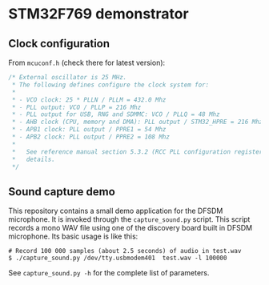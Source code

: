 # STM32F769 demonstrator

## Clock configuration

From `mcuconf.h` (check there for latest version):

```cpp
/* External oscillator is 25 MHz.
 * The following defines configure the clock system for:
 *
 * - VCO clock: 25 * PLLN / PLLM = 432.0 Mhz
 * - PLL output: VCO / PLLP = 216 Mhz
 * - PLL output for USB, RNG and SDMMC: VCO / PLLQ = 48 Mhz
 * - AHB clock (CPU, memory and DMA): PLL output / STM32_HPRE = 216 Mhz
 * - APB1 clock: PLL output / PPRE1 = 54 Mhz
 * - APB2 clock: PLL output / PPRE2 = 108 Mhz
 *
 *   See reference manual section 5.3.2 (RCC PLL configuration register) for
 *   details.
 */
```

## Sound capture demo

This repository contains a small demo application for the DFSDM microphone.
It is invoked through the `capture_sound.py` script.
This script records a mono WAV file using one of the discovery board built in
DFSDM microphone.
Its basic usage is like this:

```
# Record 100 000 samples (about 2.5 seconds) of audio in test.wav
$ ./capture_sound.py /dev/tty.usbmodem401  test.wav -l 100000
```

See `capture_sound.py -h` for the complete list of parameters.
